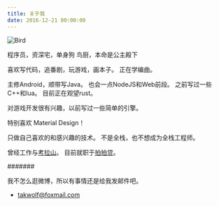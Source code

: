 ```yaml
---
title: 关于我
date: 2016-12-21 00:00:00
---
```


![Bird](/img/bird_wahaha.jpg)

程序员，资深宅，单身狗
鸟厨，本命是公主殿下

喜欢写代码，追番剧，玩游戏，画本子。
正在学编曲。

主修Android，顺带写Java。
也会一点NodeJS和Web前段。
之前写过一些C++和lua。
目前正在观望rust。

对游戏开发很有兴趣，以前写过一些简单的引擎。

特别喜欢 Material Design！

只做自己喜欢的和感兴趣的技术。
不是全栈，也不想成为全栈工程师。

曾经工作与[考拉山](http://coloshine.com)。
目前就职于[拍拍贷](http://www.ppdai.com)。

#######

我不怎么逛微博，所以有事情还是给我发邮件吧。

- [takwolf@foxmail.com](mailto:takwolf@foxmail.com)
